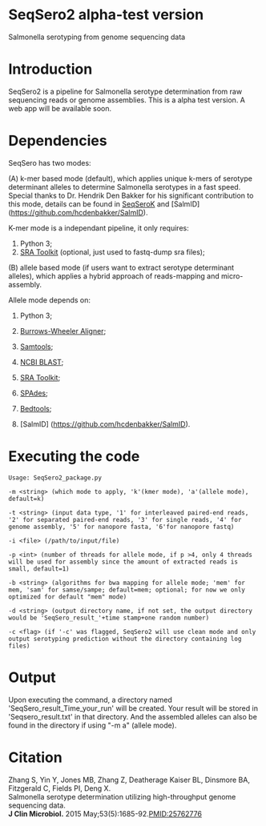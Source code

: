 # SeqSero2 alpha-test version
Salmonella serotyping from genome sequencing data


# Introduction 
SeqSero2 is a pipeline for Salmonella serotype determination from raw sequencing reads or genome assemblies. This is a alpha test version. A web app will be available soon.


# Dependencies 
SeqSero has two modes:


(A) k-mer based mode (default), which applies unique k-mers of serotype determinant alleles to determine Salmonella serotypes in a fast speed. Special thanks to Dr. Hendrik Den Bakker for his significant contribution to this mode, details can be found in [SeqSeroK](https://github.com/hcdenbakker/SeqSeroK) and [SalmID] (https://github.com/hcdenbakker/SalmID).

K-mer mode is a independant pipeline, it only requires:

1. Python 3;
2. [SRA Toolkit](http://www.ncbi.nlm.nih.gov/Traces/sra/sra.cgi?cmd=show&f=software&m=software&s=software) (optional, just used to fastq-dump sra files);


(B) allele based mode (if users want to extract serotype determinant alleles), which applies a hybrid approach of reads-mapping and micro-assembly.

Allele mode depends on:

1. Python 3; 

2. [Burrows-Wheeler Aligner](http://sourceforge.net/projects/bio-bwa/files/); 

3. [Samtools](http://sourceforge.net/projects/samtools/files/samtools/);

4. [NCBI BLAST](https://blast.ncbi.nlm.nih.gov/Blast.cgi?PAGE_TYPE=BlastDocs&DOC_TYPE=Download);

5. [SRA Toolkit](http://www.ncbi.nlm.nih.gov/Traces/sra/sra.cgi?cmd=show&f=software&m=software&s=software);

6. [SPAdes](http://bioinf.spbau.ru/spades);

7. [Bedtools](http://bedtools.readthedocs.io/en/latest/);

8. [SalmID] (https://github.com/hcdenbakker/SalmID).


# Executing the code 
    Usage: SeqSero2_package.py 

    -m <string> (which mode to apply, 'k'(kmer mode), 'a'(allele mode), default=k)

    -t <string> (input data type, '1' for interleaved paired-end reads, '2' for separated paired-end reads, '3' for single reads, '4' for genome assembly, '5' for nanopore fasta, '6'for nanopore fastq)

    -i <file> (/path/to/input/file)

    -p <int> (number of threads for allele mode, if p >4, only 4 threads will be used for assembly since the amount of extracted reads is small, default=1) 

    -b <string> (algorithms for bwa mapping for allele mode; 'mem' for mem, 'sam' for samse/sampe; default=mem; optional; for now we only optimized for default "mem" mode)
 
    -d <string> (output directory name, if not set, the output directory would be 'SeqSero_result_'+time stamp+one random number)
	
	-c <flag> (if '-c' was flagged, SeqSero2 will use clean mode and only output serotyping prediction without the directory containing log files)
	

# Output 
Upon executing the command, a directory named 'SeqSero_result_Time_your_run' will be created. Your result will be stored in 'Seqsero_result.txt' in that directory. And the assembled alleles can also be found in the directory if using "-m a" (allele mode).


# Citation
Zhang S, Yin Y, Jones MB, Zhang Z, Deatherage Kaiser BL, Dinsmore BA, Fitzgerald C, Fields PI, Deng X.  
Salmonella serotype determination utilizing high-throughput genome sequencing data.  
**J Clin Microbiol.** 2015 May;53(5):1685-92.[PMID:25762776](http://jcm.asm.org/content/early/2015/03/05/JCM.00323-15)
